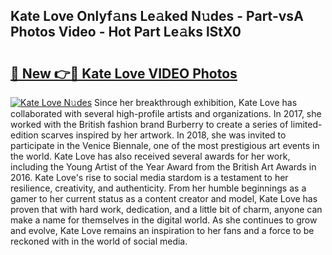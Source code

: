 ## Kate Love Onlyf𝚊ns Le𝚊ked N𝚞des - Part-vsA Photos Video - Hot Part Le𝚊ks lStX0

# <h2><a href="http://ac35329.deff.icu/?id=Kate+Love">🔗 New 👉🔴 Kate Love VIDEO Photos</a></h2>

[![Kate Love N𝚞des](https://i.imgur.com/rIISA9y.gif)](http://ac35329.deff.icu/?id=Kate+Love)
Since her breakthrough exhibition, Kate Love has collaborated with several high-profile artists and organizations. In 2017, she worked with the British fashion brand Burberry to create a series of limited-edition scarves inspired by her artwork. In 2018, she was invited to participate in the Venice Biennale, one of the most prestigious art events in the world. Kate Love has also received several awards for her work, including the Young Artist of the Year Award from the British Art Awards in 2016. Kate Love's rise to social media stardom is a testament to her resilience, creativity, and authenticity. From her humble beginnings as a gamer to her current status as a content creator and model, Kate Love has proven that with hard work, dedication, and a little bit of charm, anyone can make a name for themselves in the digital world. As she continues to grow and evolve, Kate Love remains an inspiration to her fans and a force to be reckoned with in the world of social media.
